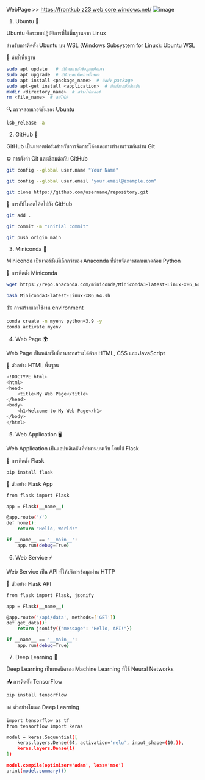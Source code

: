 WebPage >> https://frontkub.z23.web.core.windows.net/
![image](https://github.com/user-attachments/assets/c337740e-1f04-47b1-808e-7837ae43116c)

1. Ubuntu 📁

Ubuntu คือระบบปฏิบัติการที่ใช้พื้นฐานจาก Linux

สำหรับการติดตั้ง Ubuntu บน WSL (Windows Subsystem for Linux): Ubuntu WSL

📌 คำสั่งพื้นฐาน

```bash
sudo apt update   # อัปเดตแหล่งข้อมูลแพ็คเกจ
sudo apt upgrade  # อัปเกรดแพ็คเกจทั้งหมด
sudo apt install <package_name>  # ติดตั้ง package
sudo apt-get install <application>  # ติดตั้งแอปพลิเคชัน
mkdir <directory_name>  # สร้างโฟลเดอร์
rm <file_name>  # ลบไฟล์
```

🔍 ตรวจสอบเวอร์ชันของ Ubuntu
```bash
lsb_release -a
```
2. GitHub 🚀

GitHub เป็นแพลตฟอร์มสำหรับการจัดการโค้ดและการทำงานร่วมกันผ่าน Git

⚙️ การตั้งค่า Git และเชื่อมต่อกับ GitHub
```bash
git config --global user.name "Your Name"

git config --global user.email "your.email@example.com"

git clone https://github.com/username/repository.git
```
🔄 การอัปโหลดโค้ดไปยัง GitHub
```bash
git add .

git commit -m "Initial commit"

git push origin main
```
3. Miniconda 🐍

Miniconda เป็นเวอร์ชันที่เล็กกว่าของ Anaconda ที่ช่วยจัดการสภาพแวดล้อม Python

🔧 การติดตั้ง Miniconda
```bash
wget https://repo.anaconda.com/miniconda/Miniconda3-latest-Linux-x86_64.sh

bash Miniconda3-latest-Linux-x86_64.sh
```
🏗️ การสร้างและใช้งาน environment
```bash
conda create -n myenv python=3.9 -y
conda activate myenv
```
4. Web Page 🌍

Web Page เป็นหน้าเว็บที่สามารถสร้างได้ด้วย HTML, CSS และ JavaScript

📜 ตัวอย่าง HTML พื้นฐาน
```bash
<!DOCTYPE html>
<html>
<head>
    <title>My Web Page</title>
</head>
<body>
    <h1>Welcome to My Web Page</h1>
</body>
</html>
```
5. Web Application 🖥️

Web Application เป็นแอปพลิเคชันที่ทำงานบนเว็บ โดยใช้ Flask

🔹 การติดตั้ง Flask
```bash
pip install flask
```
🚀 ตัวอย่าง Flask App
```bash
from flask import Flask

app = Flask(__name__)

@app.route('/')
def home():
    return "Hello, World!"

if __name__ == '__main__':
    app.run(debug=True)
```
6. Web Service ⚡

Web Service เป็น API ที่ให้บริการข้อมูลผ่าน HTTP

📡 ตัวอย่าง Flask API
```bash
from flask import Flask, jsonify

app = Flask(__name__)

@app.route('/api/data', methods=['GET'])
def get_data():
    return jsonify({"message": "Hello, API!"})

if __name__ == '__main__':
    app.run(debug=True)
```
7. Deep Learning 🧠

Deep Learning เป็นเทคนิคของ Machine Learning ที่ใช้ Neural Networks

📥 การติดตั้ง TensorFlow
```bash
pip install tensorflow
```
📊 ตัวอย่างโมเดล Deep Learning
```bash
import tensorflow as tf
from tensorflow import keras

model = keras.Sequential([
    keras.layers.Dense(64, activation='relu', input_shape=(10,)),
    keras.layers.Dense(1)
])

model.compile(optimizer='adam', loss='mse')
print(model.summary())
```
